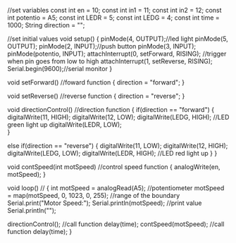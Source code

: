 //set variables
const int en = 10;
const int in1 = 11;
const int in2 = 12;
const int potentio = A5;
const int LEDR = 5;
const int LEDG = 4;
const int time = 1000;
String direction = "";

//set initial values
void setup()
{
  pinMode(4, OUTPUT);//led light
  pinMode(5, OUTPUT);
  pinMode(2, INPUT);//push button
  pinMode(3, INPUT);
  pinMode(potentio, INPUT);
  attachInterrupt(0, setForward, RISING); //trigger when pin goes from low to high
  attachInterrupt(1, setReverse, RISING);
  Serial.begin(9600);//serial monitor
}

void setForward() //foward function
{
  direction = "forward";
}

void setReverse() //reverse function
{
  direction = "reverse";
}

void directionControl() //direction function
{
  if(direction == "forward")
  {
    digitalWrite(11, HIGH);
    digitalWrite(12, LOW);
    digitalWrite(LEDG, HIGH); //LED green light up
    digitalWrite(LEDR, LOW);  
  }
  
  else if(direction == "reverse")
  {
    digitalWrite(11, LOW);
    digitalWrite(12, HIGH);
    digitalWrite(LEDG, LOW);
    digitalWrite(LEDR, HIGH);  //LED red light up
  }
}

void contSpeed(int motSpeed) //control speed function
{
  analogWrite(en, motSpeed);
}

void loop() //
{
  int motSpeed = analogRead(A5); //potentiometer
  motSpeed = map(motSpeed, 0, 1023, 0, 255); //range of the boundary
  Serial.print("Motor Speed:"); 
  Serial.println(motSpeed); //print value
  Serial.println("");
  
  directionControl(); //call function
  delay(time);
  contSpeed(motSpeed); //call function 
  delay(time); 
}
